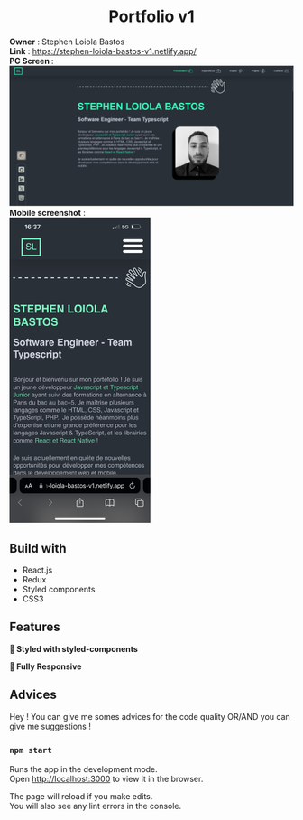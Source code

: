 <h1 align="center"> Portfolio v1 </h1>

<strong>Owner</strong> : Stephen Loiola Bastos <br> 
<strong>Link</strong> : https://stephen-loiola-bastos-v1.netlify.app/ <br>
<strong>PC Screen </strong> : <br>
<img alt="Web screenshot" src="./src/assets/siteWebScreenShot.png" />
<strong>Mobile screenshot</strong> : <br>
<img alt="Mobile screenshot" width="250" src="./src/assets/siteMobileScreenshot.png" />


<h2>Build with</h2>

- React.js
- Redux
- Styled components
- CSS3

<h2>Features</h2>

**🎨 Styled with styled-components**

**📱 Fully Responsive**

<h2>Advices</h2>

Hey ! You can give me somes advices for the code quality OR/AND you 
can give me suggestions !

### `npm start`

Runs the app in the development mode.\
Open [http://localhost:3000](http://localhost:3000) to view it in the browser.

The page will reload if you make edits.\
You will also see any lint errors in the console.
